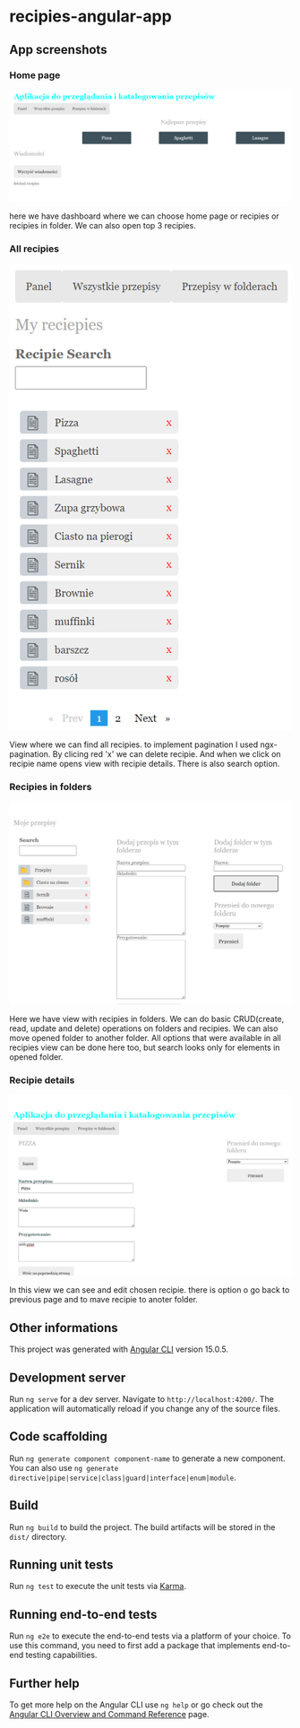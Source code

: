 # recipies-angular-app

## App screenshots

### Home page

![Home page](/screenshoots/Dashboard.png) 

here we have dashboard where we can choose home page or recipies or recipies in folder. We can also open top 3 recipies.

### All recipies

![All recipies](/screenshoots/allRecipies.png)

View where we can find all recipies. to implement pagination I used ngx-pagination. By clicing red 'x' we can delete recipie.
 And when we click on recipie name opens view with recipie details. There is also search option.

### Recipies in folders

![Recipies in folders](/screenshoots/recipiesInFolders.png)  

Here we have view with recipies in folders. We can do basic CRUD(create, read, update and delete) operations on folders and recipies. 
We can also move opened folder to another folder. All options that were available in all recipies view can be done here too, but search 
looks only for elements in opened folder.

### Recipie details

![Recipie details](/screenshoots/recipieDetails.png)

In this view we can see and edit chosen recipie. there is option o go back to previous page and to mave recipie to anoter folder.

## Other informations

This project was generated with [Angular CLI](https://github.com/angular/angular-cli) version 15.0.5.

## Development server

Run `ng serve` for a dev server. Navigate to `http://localhost:4200/`. The application will automatically reload if you change any of the source files.

## Code scaffolding

Run `ng generate component component-name` to generate a new component. You can also use `ng generate directive|pipe|service|class|guard|interface|enum|module`.

## Build

Run `ng build` to build the project. The build artifacts will be stored in the `dist/` directory.

## Running unit tests

Run `ng test` to execute the unit tests via [Karma](https://karma-runner.github.io).

## Running end-to-end tests

Run `ng e2e` to execute the end-to-end tests via a platform of your choice. To use this command, you need to first add a package that implements end-to-end testing capabilities.

## Further help

To get more help on the Angular CLI use `ng help` or go check out the [Angular CLI Overview and Command Reference](https://angular.io/cli) page.
